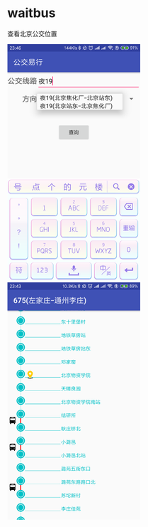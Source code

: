 # waitbus
查看北京公交位置

<img width="300" src="readmePic/查询界面.png"/>

<img width="300" src="readmePic/实时公交界面.png"/>
